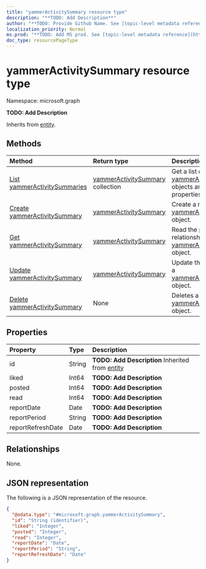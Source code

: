 ```yaml
---
title: "yammerActivitySummary resource type"
description: "**TODO: Add Description**"
author: "**TODO: Provide Github Name. See [topic-level metadata reference](https://msgo.azurewebsites.net/add/document/guidelines/metadata.html#topic-level-metadata)**"
localization_priority: Normal
ms.prod: "**TODO: Add MS prod. See [topic-level metadata reference](https://msgo.azurewebsites.net/add/document/guidelines/metadata.html#topic-level-metadata)**"
doc_type: resourcePageType
---
```


# yammerActivitySummary resource type

Namespace: microsoft.graph



**TODO: Add Description**


Inherits from [entity](../resources/entity.md).

## Methods
|Method|Return type|Description|
|:---|:---|:---|
|[List yammerActivitySummaries](../api/yammeractivitysummary-list.md)|[yammerActivitySummary](../resources/yammeractivitysummary.md) collection|Get a list of the [yammerActivitySummary](../resources/yammeractivitysummary.md) objects and their properties.|
|[Create yammerActivitySummary](../api/yammeractivitysummary-create.md)|[yammerActivitySummary](../resources/yammeractivitysummary.md)|Create a new [yammerActivitySummary](../resources/yammeractivitysummary.md) object.|
|[Get yammerActivitySummary](../api/yammeractivitysummary-get.md)|[yammerActivitySummary](../resources/yammeractivitysummary.md)|Read the properties and relationships of a [yammerActivitySummary](../resources/yammeractivitysummary.md) object.|
|[Update yammerActivitySummary](../api/yammeractivitysummary-update.md)|[yammerActivitySummary](../resources/yammeractivitysummary.md)|Update the properties of a [yammerActivitySummary](../resources/yammeractivitysummary.md) object.|
|[Delete yammerActivitySummary](../api/yammeractivitysummary-delete.md)|None|Deletes a [yammerActivitySummary](../resources/yammeractivitysummary.md) object.|

## Properties
|Property|Type|Description|
|:---|:---|:---|
|id|String|**TODO: Add Description** Inherited from [entity](../resources/entity.md)|
|liked|Int64|**TODO: Add Description**|
|posted|Int64|**TODO: Add Description**|
|read|Int64|**TODO: Add Description**|
|reportDate|Date|**TODO: Add Description**|
|reportPeriod|String|**TODO: Add Description**|
|reportRefreshDate|Date|**TODO: Add Description**|

## Relationships
None.

## JSON representation
The following is a JSON representation of the resource.
<!-- {
  "blockType": "resource",
  "keyProperty": "id",
  "@odata.type": "microsoft.graph.yammerActivitySummary",
  "baseType": "microsoft.graph.entity",
  "openType": false
}
-->
``` json
{
  "@odata.type": "#microsoft.graph.yammerActivitySummary",
  "id": "String (identifier)",
  "liked": "Integer",
  "posted": "Integer",
  "read": "Integer",
  "reportDate": "Date",
  "reportPeriod": "String",
  "reportRefreshDate": "Date"
}
```

